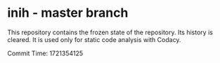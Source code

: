 # inih - master branch

This repository contains the frozen state of the repository.
Its history is cleared. It is used only for static code
analysis with Codacy.

Commit Time: 1721354125